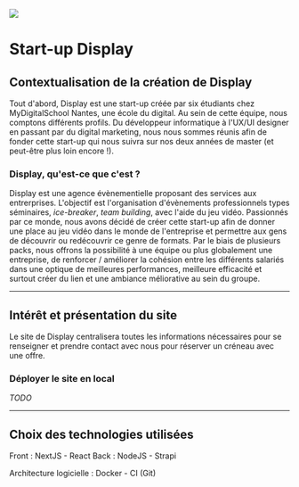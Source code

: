 ![](https://img.shields.io/badge/project%20size-2.4To-green)

# Start-up Display

## Contextualisation de la création de Display

Tout d'abord, Display est une start-up créée par six étudiants chez MyDigitalSchool Nantes, une école du digital. Au sein de cette équipe, nous comptons différents profils. Du développeur informatique à l'UX/UI designer en passant par du digital marketing, nous nous sommes réunis afin de fonder cette start-up qui nous suivra sur nos deux années de master (et peut-être plus loin encore !). 

### Display, qu'est-ce que c'est ?

Display est une agence évènementielle proposant des services aux entrerprises. L'objectif est l'organisation d'évènements professionnels types séminaires, *ice-breaker*, *team building*, avec l'aide du jeu vidéo. Passionnés par ce monde, nous avons décidé de créer cette start-up afin de donner une place au jeu vidéo dans le monde de l'entreprise et permettre aux gens de découvrir ou redécouvrir ce genre de formats. Par le biais de plusieurs packs, nous offrons la possibilité à une équipe ou plus globalement une entreprise, de renforcer / améliorer la cohésion entre les différents salariés dans une optique de meilleures performances, meilleure efficacité et surtout créer du lien et une ambiance méliorative au sein du groupe. 

---

## Intérêt et présentation du site

Le site de Display centralisera toutes les informations nécessaires pour se renseigner et prendre contact avec nous pour réserver un créneau avec une offre.

### Déployer le site en local

*TODO*

---

## Choix des technologies utilisées

Front : NextJS - React
Back : NodeJS - Strapi

Architecture logicielle : Docker - CI (Git)

